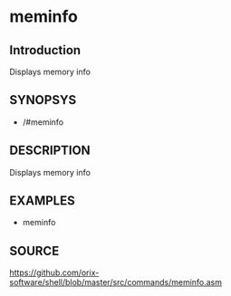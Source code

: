 # meminfo

## Introduction

Displays memory info

## SYNOPSYS

+ /#meminfo

## DESCRIPTION

Displays memory info

## EXAMPLES

+ meminfo

## SOURCE

https://github.com/orix-software/shell/blob/master/src/commands/meminfo.asm